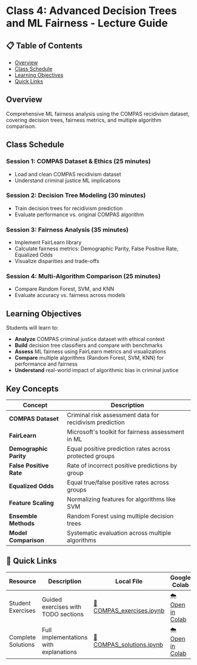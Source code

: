 # Class 4: Advanced Decision Trees and ML Fairness - Lecture Guide

## 📋 Table of Contents
- [Overview](#overview)
- [Class Schedule](#class-schedule)
- [Learning Objectives](#learning-objectives)
- [Quick Links](#quick-links)

## Overview
Comprehensive ML fairness analysis using the COMPAS recidivism dataset, covering decision trees, fairness metrics, and multiple algorithm comparison.

## Class Schedule

### Session 1: COMPAS Dataset & Ethics (25 minutes)
- Load and clean COMPAS recidivism dataset 
- Understand criminal justice ML implications

### Session 2: Decision Tree Modeling (30 minutes)
- Train decision trees for recidivism prediction
- Evaluate performance vs. original COMPAS algorithm

### Session 3: Fairness Analysis (35 minutes)
- Implement FairLearn library
- Calculate fairness metrics: Demographic Parity, False Positive Rate, Equalized Odds
- Visualize disparities and trade-offs

### Session 4: Multi-Algorithm Comparison (25 minutes)
- Compare Random Forest, SVM, and KNN
- Evaluate accuracy vs. fairness across models

## Learning Objectives
Students will learn to:
- **Analyze** COMPAS criminal justice dataset with ethical context
- **Build** decision tree classifiers and compare with benchmarks  
- **Assess** ML fairness using FairLearn metrics and visualizations
- **Compare** multiple algorithms (Random Forest, SVM, KNN) for performance and fairness
- **Understand** real-world impact of algorithmic bias in criminal justice

## Key Concepts 

| Concept | Description |
|---------|-------------|
| **COMPAS Dataset** | Criminal risk assessment data for recidivism prediction |
| **FairLearn** | Microsoft's toolkit for fairness assessment in ML |
| **Demographic Parity** | Equal positive prediction rates across protected groups |
| **False Positive Rate** | Rate of incorrect positive predictions by group |
| **Equalized Odds** | Equal true/false positive rates across groups |
| **Feature Scaling** | Normalizing features for algorithms like SVM |
| **Ensemble Methods** | Random Forest using multiple decision trees |
| **Model Comparison** | Systematic evaluation across multiple algorithms |

## 🔗 Quick Links

| Resource | Description | Local File | Google Colab |
|----------|-------------|------------|--------------|
| Student Exercises | Guided exercises with TODO sections | [📁 COMPAS_exercises.ipynb](./Exercises/COMPAS_exercises.ipynb) | [☁️ Open in Colab](https://colab.research.google.com/drive/1dmQ9pB5rwUuoWN8Wu_Fi6qf2I67fb6Us?usp=sharing) |
| Complete Solutions | Full implementations with explanations | [📁 COMPAS_solutions.ipynb](./Exercises/COMPAS_solutions.ipynb) | [☁️ Open in Colab](https://colab.research.google.com/drive/1HCdkIKqo3KI1FBLyDAoHZPA2s84swrQu?usp=sharing) |



